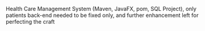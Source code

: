 Health Care Management System (Maven, JavaFX, pom, SQL Project), only patients back-end needed to be fixed only, and further enhancement left for perfecting the craft
